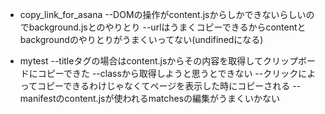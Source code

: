 - copy_link_for_asana
--DOMの操作がcontent.jsからしかできないらしいのでbackground.jsとのやりとり
--urlはうまくコピーできるからcontentとbackgroundのやりとりがうまくいってない(undifinedになる)

- mytest
--titleタグの場合はcontent.jsからその内容を取得してクリップボードにコピーできた
--classから取得しようと思うとできない
--クリックによってコピーできるわけじゃなくてページを表示した時にコピーされる
--manifestのcontent.jsが使われるmatchesの編集がうまくいかない
